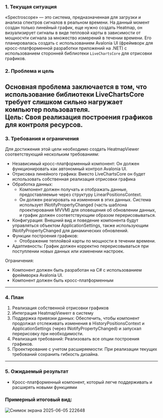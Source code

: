 ### 1. Текущая ситуация

«Spectroscope» — это система, предназначенная для загрузки и анализа спектров сигналов в реальном времени. 
На данный момент создан только линейный график, еще нужно создать Heatmap, он визуализирует сигналы в виде тепловой карты в зависимости от мощносчти сигнала за множество измерений в течении времени.
Его планировалась создать с использованием Avalonia UI (фреймворк для кросс-платформенной разработки приложений на .NET) с использованием сторонней библиотеки `LiveChartsCore` для отрисовки графиков.

### 2. Проблема и цель

Основная проблема заключается в том, что использование библиотеки LiveChartsCore требует слишком сильно нагружает компьютер пользователя.   
Цель: Своя реализация построения графиков для контроля ресурсов.
---

### 3. Требования и ограничения

Для достижения этой цели необходимо создать HeatmapViewer соответствующий нескольким требованиям:

* Независимый кросс-платформенный компонент: Он должен функционировать как автономный контрол Avalonia UI.
* Отрисовка линейного графика: Вместо LiveChartsCore он будет использовать собственная реализация отрисовки графика
* Обработка данных:
    * Компонент должен получать и отображать данные, предоставляемые через структуру LinearPositionsContext.
    * Он должен реагировать на изменения в этих данных. Система использует INotifyPropertyChanged (часть шаблона проектирования MVVM) для оповещения об обновлении данных, и график должен соответствующим образом перерисовываться.
* Конфигурация: Внешний вид и поведение компонента будут управляться объектом ApplicationSettings, также использующим INotifyPropertyChanged для динамических обновлений.
* Функции построения графиков:
    * Отображение теплойвой карты по мощности в течении времени.
* Адаптивность: График должен корректно перерисовываться при поступлении новых данных или изменении настроек.

Ограничения:
* Компонент должен быть разработан на C# с использованием фреймворка Avalonia UI.
* Компонент должен быть кросс-платформенным

---

### 4. План

1.  Реализация собственной отрисовки графиков
2.  Интеграция HeatmapViewerr в систему
2.  Поддержка привязки данных: Обеспечить, чтобы компонент продолжал отслеживать изменения в HistoryPositionsContext и ApplicationSettings (через INotifyPropertyChanged) и запускал перерисовку при необходимости.
3.  Реализация требований: Реализовать все опции построения графиков.
5.  Проектирование с учетом расширяемости: При реализации текущих требований сохранить гибкость дизайна.

---

### 5. Ожидаемый результат
* Кросс-платформенный компонент, который легче поддерживать и расширять новыми функциями

### Примерный итоговый вид:
![Снимок экрана 2025-06-05 222648](https://github.com/user-attachments/assets/a426f2e0-4fe3-429c-8f4a-c099be464bae)
